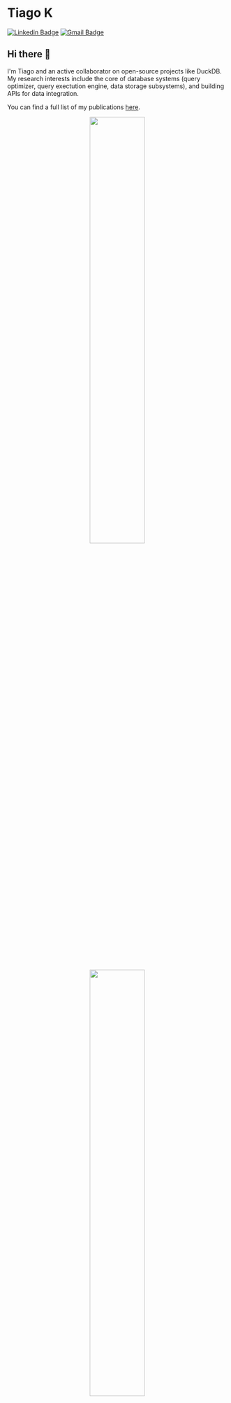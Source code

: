 # Tiago K
[![Linkedin Badge](https://img.shields.io/badge/-tiagokepe-blue?style=flat-square&logo=Linkedin&logoColor=white&link=https://www.linkedin.com/in/tiago-kepe-3b358023/)](https://www.linkedin.com/in/tiago-kepe-3b358023/)
[![Gmail Badge](https://img.shields.io/badge/-tiagokepe@gmail.com-c14438?style=flat-square&logo=Gmail&logoColor=white&link=mailto:tiagokepe@gmail.com)](mailto:tiagokepe@gmail.com)

## Hi there 👋
I'm Tiago and an active collaborator on open-source projects like DuckDB.
My research interests include the core of database systems (query optimizer, query exectution engine, data storage subsystems), and building APIs for data integration.

You can find a full list of my publications [here](https://tiagokepe.github.io/).

<div style="text-align: center">
  <a href="https://tiagokepe.github.io/tiagokepe/">
    <img src="https://github-readme-stats.vercel.app/api?username=tiagokepe&show_icons=true&include_all_commits=true%20&count_private=true&disable_animations=true" width="50%" height="auto">
  </a>
  <br>
  <a href="https://tiagokepe.github.io/tiagokepe/">
    <img src="https://github-readme-stats.vercel.app/api/top-langs/?username=tiagokepe&layout=compact&disable_animations=true&langs_count=6" width="50%" height="auto">
  </a>
</div>

<!-- [![Visits Badge](https://badges.pufler.dev/visits/)](https://badges.pufler.dev) -->

- 🔭 Currently working on databases
- 🌱 Continually studying Modern C++
- 👯 Often contributing to open source projects like DuckDB
- 📫 How to reach me: tiagokepe@gmail.com
